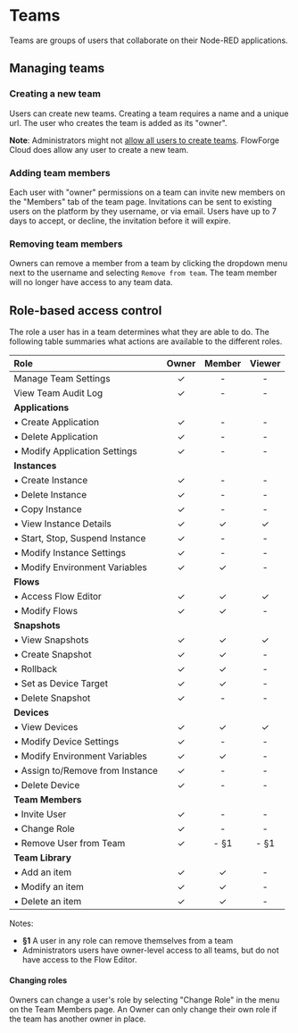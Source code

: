 # Teams

Teams are groups of users that collaborate on their Node-RED applications.

## Managing teams

### Creating a new team

Users can create new teams. Creating a team requires a name and a unique url.
The user who creates the team is added as its "owner".

**Note**: Administrators might not [allow all users to create teams](../../admin#admin-settings).
FlowForge Cloud does allow any user to create a new team.

### Adding team members

Each user with "owner" permissions on a team can invite new members on the "Members"
tab of the team page. Invitations can be sent to existing users on the platform by
they username, or via email. Users have up to 7 days to accept, or decline, the invitation
before it will expire.

### Removing team members

Owners can remove a member from a team by clicking the dropdown menu next to the username and selecting 
`Remove from team`. The team member will no longer have access to any team data.

## Role-based access control

The role a user has in a team determines what they are able to do. The following
table summaries what actions are available to the different roles.

| Role                                 | Owner | Member | Viewer |
|:-------------------------------------|:-----:|:------:|:------:|
| Manage Team Settings                 | ✓     | -      | -      |
| View Team Audit Log                  | ✓     | -      | -      |
| **Applications**                     |       |        |        |
| • Create Application                 | ✓     | -      | -      |
| • Delete Application                 | ✓     | -      | -      |
| • Modify Application Settings        | ✓     | -      | -      |
| **Instances**                        |       |        |        |
| • Create Instance                    | ✓     | -      | -      |
| • Delete Instance                    | ✓     | -      | -      |
| • Copy Instance                      | ✓     | -      | -      |
| • View Instance Details              | ✓     | ✓      | ✓      |
| • Start, Stop, Suspend Instance      | ✓     | -      | -      |
| • Modify Instance Settings           | ✓     | -      | -      |
| • Modify Environment Variables       | ✓     | ✓      | -      |
| **Flows**                            |       |        |        |
| • Access Flow Editor                 | ✓     | ✓      | ✓      |
| • Modify Flows                       | ✓     | ✓      | -      |
| **Snapshots**                        |       |        |        |
| • View Snapshots                     | ✓     | ✓      | ✓      |
| • Create Snapshot                    | ✓     | ✓      | -      |
| • Rollback                           | ✓     | ✓      | -      |
| • Set as Device Target               | ✓     | ✓      | -      |
| • Delete Snapshot                    | ✓     | -      | -      |
| **Devices**                          |       |        |        |
| • View Devices                       | ✓     | ✓      | ✓      |
| • Modify Device Settings             | ✓     | -      | -      |
| • Modify Environment Variables       | ✓     | ✓      | -      |
| • Assign to/Remove from Instance     | ✓     | -      | -      |
| • Delete Device                      | ✓     | -      | -      |
| **Team Members**                     |       |        |        |
| • Invite User                        | ✓     | -      | -      |
| • Change Role                        | ✓     | -      | -      |
| • Remove User from Team              | ✓     | - §1   | - §1   |
| **Team Library**                     |       |        |        |
| • Add an item                        | ✓     | ✓      | -      |
| • Modify an item                     | ✓     | ✓      | -      |
| • Delete an item                     | ✓     | ✓      | -      |

Notes:
 - **§1** A user in any role can remove themselves from a team
 - Administrators users have owner-level access to all teams, but do not have access
 to the Flow Editor.

#### Changing roles

Owners can change a user's role by selecting "Change Role" in the menu on the
Team Members page. An Owner can only change their own role if the team has another
owner in place.
